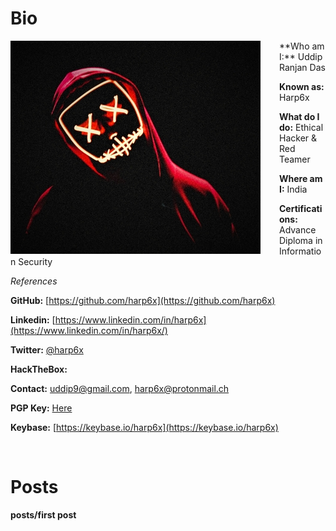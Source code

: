 

# Bio

<img style="padding-right: 30px;" align="left" src="assets/images/harp6.jpeg">
**Who am I:** Uddip Ranjan Das		

**Known as:** Harp6x

**What do I do:** Ethical Hacker & Red Teamer

**Where am I:** India

**Certifications:** Advance Diploma in Information Security


_References_

**GitHub:** [https://github.com/harp6x](https://github.com/harp6x)

**Linkedin:** [https://www.linkedin.com/in/harp6x](https://www.linkedin.com/in/harp6x/)

**Twitter:** [@harp6x](https://www.twitter.com/harp6x/)

**HackTheBox:** <script src="https://www.hackthebox.eu/badge/349193"></script>

**Contact:** uddip9@gmail.com, harp6x@protonmail.ch

**PGP Key:** [Here](https://raw.githubusercontent.com/harp6x/harp6x.github.io/master/harp6x%20PGP%20Public%20Key.asc)

**Keybase:** [https://keybase.io/harp6x](https://keybase.io/harp6x)

<br clear="left"/>

# Posts

**posts/first post**
